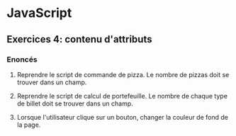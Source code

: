 # JavaScript

## Exercices 4: contenu d'attributs

### Enoncés

 1. Reprendre le script de commande de pizza. Le nombre de pizzas doit se trouver dans un champ.

 2. Reprendre le script de calcul de portefeuille. Le nombre de chaque type de billet doit se trouver dans un champ.

 3. Lorsque l'utilisateur clique sur un bouton, changer la couleur de fond de la page.
